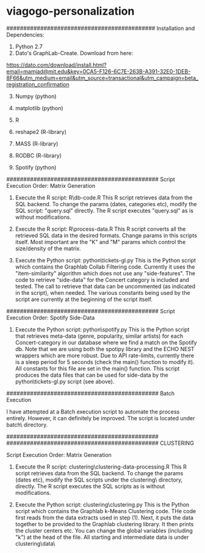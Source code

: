 # viagogo-personalization

############################################
Installation and Dependencies:

1. Python 2.7
2. Dato's GraphLab-Create. Download from here: 

https://dato.com/download/install.html?email=mamjad@mit.edu&key=0CA5-F126-6C7E-263B-A391-32E0-1DEB-8F66&utm_medium=email&utm_source=transactional&utm_campaign=beta_registration_confirmation

3. Numpy (python)
4. matplotlib (python)

5. R
6. reshape2 (R-library)
7. MASS (R-library)
8. RODBC (R-library)

9. Spotify (python)


#############################################
Script Execution Order: Matrix Generation

1. Execute the R script: R\db-code.R
	This R script retrieves data from the SQL backend.
	To change the params (dates, categories etc), modify the SQL script: "query.sql" directly.
	The R script executes "query.sql" as is without modifications.

2. Execute the R script: R\process-data.R
	This R script converts all the retrieved SQL data in the desired formats.
	Change params in this scripts itself. 
	Most important are the "K" and "M" params which control the size/density of the matrix.

3. Execute the Python script: python\tickets-gl.py
	This is the Python script which contains the Graphlab Collab Filtering code.
	Currently it uses the "item-similarity" algorithm which does not use any "side-features".
	The code to retrieve "side-data" for the Concert category is included and tested.
	The call to retrieve that data can be uncommented (as indicated in the script), when needed.
	The various constants being used by the script are currently at the beginning of the script itself.


#############################################
Script Execution Order: Spotify Side-Data

1. Execute the Python script: python\spotify.py
	This is the Python script that retrieves meta-data (genre, popularity, similar artists)
	for each Concert-category in our database where we find a match on the Spotify db.
	Note that we are using both the spotipy library and the ECHO NEST wrappers which are more robust.
	Due to API rate-limits, currently there is a sleep period for 5 seconds (check the main() function to modify it).
	All constants for this file are set in the main() function.
	This script produces the data files that can be used for side-data by the python\tickets-gl.py script (see above).


#############################################
Batch Execution

I have attempted at a Batch execution script to automate the process entirely. However, it can definitely be improved. The script is located under batch\ directory.



#############################################
#############################################
CLUSTERING

Script Execution Order: Matrix Generation

1. Execute the R script: clustering\clustering-data-processing.R
	This R script retrieves data from the SQL backend.
	To change the params (dates etc), modify the SQL scripts under the clustering\ directory, directly.
	The R script executes the SQL scripts as is without modifications.

2. Execute the Python script: clustering\clustering.py
	This is the Python script which contains the Graphlab k-Means Clustering code.
	THe code first reads from the data extracts used in step (1).
	Next, it puts the data together to be provided to the Graphlab clustering library.
	It then prints the cluster centers etc.
	You can change the global variables (including "k") at the head of the file. 
	All starting and intermediate data is under clustering\data\
